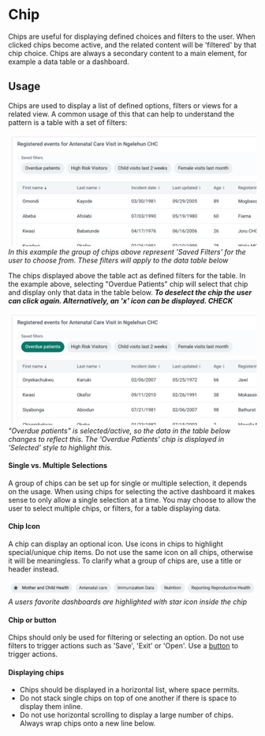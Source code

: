 # Chip
Chips are useful for displaying defined choices and filters to the user. When clicked chips become active, and the related content will be 'filtered' by that chip choice. Chips are always a secondary content to a main element, for example a data table or a dashboard. 

## Usage
Chips are used to display a list of defined options, filters or views for a related view. A common usage of this that can help to understand the pattern is a table with a set of filters:

![example of a chips being displayed with a data table](../images/chip-table@2x.png)
*In this example the group of chips above represent 'Saved Filters' for the user to choose from. These filters will apply to the data table below*

The chips displayed above the table act as defined filters for the table. In the example above, selecting "Overdue Patients" chip will select that chip and display only that data in the table below. ***To deselect the chip the user can click again. Alternatively, an 'x' icon can be displayed. CHECK***

![example of a selected chip and data table](../images/chip-table-selected.jpg)
*"Overdue patients" is selected/active, so the data in the table below changes to reflect this. The 'Overdue Patients' chip is displayed in 'Selected' style to highlight this.*

#### Single vs. Multiple Selections
A group of chips can be set up for single or multiple selection, it depends on the usage. When using chips for selecting the active dashboard it makes sense to only allow a single selection at a time. You may choose to allow the user to select multiple chips, or filters, for a table displaying data.

#### Chip Icon
A chip can display an optional icon. Use icons in chips to highlight special/unique chip items. Do not use the same icon on all chips, otherwise it will be meaningless. To clarify what a group of chips are, use a title or header instead.

![example of a chip with an icon](../images/chip-icon.jpg)
*A users favorite dashboards are highlighted with star icon inside the chip*

#### Chip or button
Chips should only be used for filtering or selecting an option. Do not use filters to trigger actions such as 'Save', 'Exit' or 'Open'. Use a [button](button.md) to trigger actions.

#### Displaying chips
* Chips should be displayed in a horizontal list, where space permits. 
* Do not stack single chips on top of one another if there is space to display them inline. 
* Do not use horizontal scrolling to display a large number of chips. Always wrap chips onto a new line below.